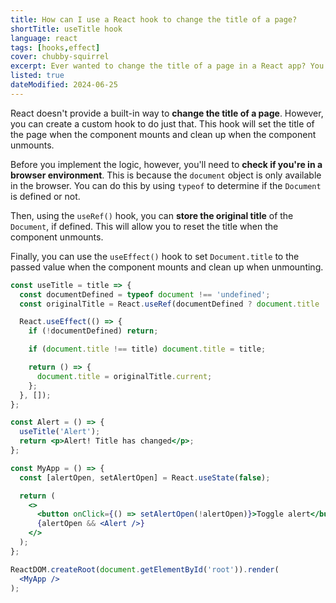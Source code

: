 ```yaml
---
title: How can I use a React hook to change the title of a page?
shortTitle: useTitle hook
language: react
tags: [hooks,effect]
cover: chubby-squirrel
excerpt: Ever wanted to change the title of a page in a React app? You can create a custom hook to do just that.
listed: true
dateModified: 2024-06-25
---
```


React doesn't provide a built-in way to **change the title of a page**. However, you can create a custom hook to do just that. This hook will set the title of the page when the component mounts and clean up when the component unmounts.

Before you implement the logic, however, you'll need to **check if you're in a browser environment**. This is because the `document` object is only available in the browser. You can do this by using `typeof` to determine if the `Document` is defined or not.

Then, using the `useRef()` hook, you can **store the original title** of the `Document`, if defined. This will allow you to reset the title when the component unmounts.

Finally, you can use the `useEffect()` hook to set `Document.title` to the passed value when the component mounts and clean up when unmounting.

```jsx
const useTitle = title => {
  const documentDefined = typeof document !== 'undefined';
  const originalTitle = React.useRef(documentDefined ? document.title : null);

  React.useEffect(() => {
    if (!documentDefined) return;

    if (document.title !== title) document.title = title;

    return () => {
      document.title = originalTitle.current;
    };
  }, []);
};

const Alert = () => {
  useTitle('Alert');
  return <p>Alert! Title has changed</p>;
};

const MyApp = () => {
  const [alertOpen, setAlertOpen] = React.useState(false);

  return (
    <>
      <button onClick={() => setAlertOpen(!alertOpen)}>Toggle alert</button>
      {alertOpen && <Alert />}
    </>
  );
};

ReactDOM.createRoot(document.getElementById('root')).render(
  <MyApp />
);
```
